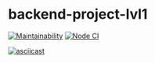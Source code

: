 # backend-project-lvl1

[![Maintainability](https://api.codeclimate.com/v1/badges/a99a88d28ad37a79dbf6/maintainability)](https://codeclimate.com/github/codeclimate/codeclimate/maintainability)
[![Node CI](https://github.com/Gorrka/backend-project-lvl1/workflows/Node%20CI/badge.svg)](https://github.com/Gorrka/backend-project-lvl1/actions)

[![asciicast](https://asciinema.org/a/umA9iI5Xf2QQ7VHbPirikJDBf.svg)](https://asciinema.org/a/umA9iI5Xf2QQ7VHbPirikJDBf)